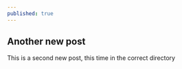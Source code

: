 ```yaml
---
published: true
---
```


## Another new post

This is a second new post, this time in the correct directory
